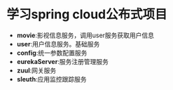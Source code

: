# 学习spring cloud公布式项目

- **movie**:影视信息服务，调用user服务获取用户信息
- **user**:用户信息服务。基础服务
- **config**:统一参数配置服务
- **eurekaServer**:服务注册管理服务
- **zuul**:网关服务
- **sleuth**:应用监控跟踪服务
